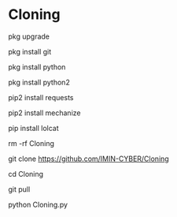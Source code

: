 # Cloning

pkg upgrade

pkg install git

pkg install python

pkg install python2

pip2 install requests

pip2 install mechanize

pip install lolcat

rm -rf Cloning

git clone https://github.com/IMIN-CYBER/Cloning

cd Cloning

git pull

python Cloning.py
